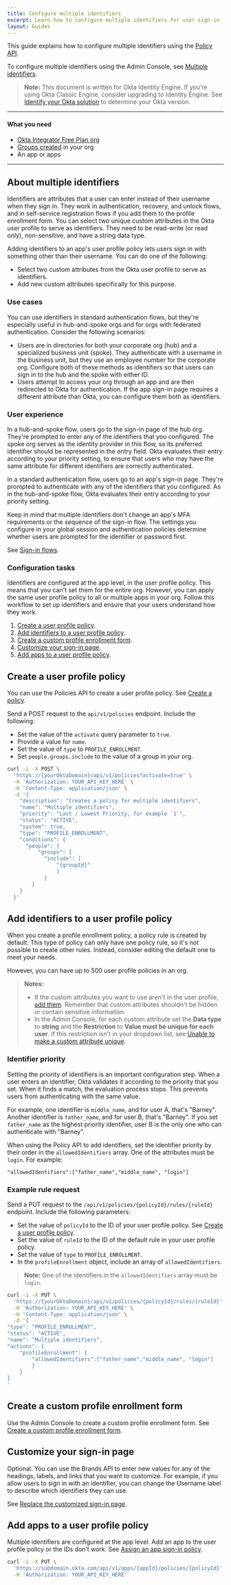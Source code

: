 ```yaml
---
title: Configure multiple identifiers
excerpt: Learn how to configure multiple identifiers for user sign-in
layout: Guides
---
```


<ApiLifecycle access="ie" />

This guide explains how to configure multiple identifiers using the [Policy API](https://developer.okta.com/docs/api/openapi/okta-management/management/tag/Policy/).

To configure multiple identifiers using the Admin Console, see [Multiple identifiers](https://help.okta.com/okta_help.htm?type=oie&id=ext-multiple-ids).

> **Note:** This document is written for Okta Identity Engine. If you’re using Okta Classic Engine, consider upgrading to Identity Engine. See [Identify your Okta solution](https://help.okta.com/okta_help.htm?type=oie&id=ext-oie-version) to determine your Okta version.

---

#### What you need

* [Okta Integrator Free Plan org](https://developer.okta.com/signup)
* [Groups created](https://developer.okta.com/docs/api/openapi/okta-management/management/tag/Group/) in your org
* An app or apps

---

## About multiple identifiers

Identifiers are attributes that a user can enter instead of their username when they sign in. They work in authentication, recovery, and unlock flows, and in self-service registration flows if you add them to the profile enrollment form. You can select two unique custom attributes in the Okta user profile to serve as identifiers. They need to be read-write (or read only), non-sensitive, and have a string data type.

Adding identifiers to an app's user profile policy lets users sign in with something other than their username. You can do one of the following:

* Select two custom attributes from the Okta user profile to serve as identifiers.
* Add new custom attributes specifically for this purpose.

### Use cases

You can use identifiers in standard authentication flows, but they're especially useful in hub-and-spoke orgs and for orgs with federated authentication. Consider the following scenarios:

* Users are in directories for both your corporate org (hub) and a specialized business unit (spoke). They authenticate with a username in the business unit, but they use an employee number for the corporate org. Configure both of these methods as identifiers so that users can sign in to the hub and the spoke with either ID.
* Users attempt to access your org through an app and are then redirected to Okta for authentication. If the app sign-in page requires a different attribute than Okta, you can configure them both as identifiers.

### User experience

In a hub-and-spoke flow, users go to the sign-in page of the hub org. They're prompted to enter any of the identifiers that you configured. The spoke org serves as the identity provider in this flow, so its preferred identifier should be represented in the entry field. Okta evaluates their entry according to your priority setting, to ensure that users who may have the same attribute for different identifiers are correctly authenticated.

In a standard authentication flow, users go to an app's sign-in page. They're prompted to authenticate with any of the identifiers that you configured. As in the hub-and-spoke flow, Okta evaluates their entry according to your priority setting.

Keep in mind that multiple identifiers don't change an app's MFA requirements or the sequence of the sign-in flow. The settings you configure in your global session and authentication policies determine whether users are prompted for the identifier or password first.

See [Sign-in flows](https://help.okta.com/okta_help.htm?type=oie&id=ext-about-sign-in-flows).

### Configuration tasks

Identifiers are configured at the app level, in the user profile policy. This means that you can't set them for the entire org. However, you can apply the same user profile policy to all or multiple apps in your org. Follow this workflow to set up identifiers and ensure that your users understand how they work.

1. [Create a user profile policy](#create-a-user-profile-policy).
2. [Add identifiers to a user profile policy](#add-identifiers-to-a-user-profile-policy).
3. [Create a custom profile enrollment form](#create-a-custom-profile-enrollment-form).
4. [Customize your sign-in page](#customize-your-sign-in-page).
5. [Add apps to a user profile policy](#add-apps-to-a-user-profile-policy).

## Create a user profile policy

You can use the Policies API to create a user profile policy. See [Create a policy](https://developer.okta.com/docs/api/openapi/okta-management/management/tag/Policy/#tag/Policy/operation/createPolicy).

Send a POST request to the `api/v1/policies` endpoint. Include the following:

* Set the value of the `activate` query parameter to `true`.
* Provide a value for `name`.
* Set the value of `type` to `PROFILE_ENROLLMENT`.
* Set `people.groups.include` to the value of a group in your org.


```bash
curl -i -X POST \
  'https://{yourOktaDomain}/api/v1/policies?activate=true' \
  -H 'Authorization: YOUR_API_KEY_HERE' \
  -H 'Content-Type: application/json' \
  -d '{
    "description": "Creates a policy for multiple identifiers",
    "name": "Multiple identifiers",
    "priority": "Last / Lowest Priority, for example `1`",
    "status": "ACTIVE",
    "system": true,
    "type": "PROFILE_ENROLLMENT",
    "conditions": {
      "people": {
          "groups": {
            "include": [
                "{groupId}"
                ]
            }
        }
    }
  }'
```

## Add identifiers to a user profile policy

When you create a profile enrollment policy, a policy rule is created by default. This type of policy can only have one policy rule, so it's not possible to create other rules. Instead, consider editing the default one to meet your needs.

However, you can have up to 500 user profile policies in an org.

> **Notes:**
>
> * If the custom attributes you want to use aren't in the user profile, [add them](https://help.okta.com/okta_help.htm?type=oie&id=ext_Custom_Attributes_with_AD). Remember that custom attributes shouldn't be hidden or contain sensitive information.
> * In the Admin Console, for each custom attribute set the **Data type** to **string** and the **Restriction** to **Value must be unique for each user**. If this restriction isn't in your dropdown list, see [Unable to make a custom attribute unique](https://support.okta.com/help/s/article/unable-to-make-a-custom-attribute-unique?language=en_US).

### Identifier priority

Setting the priority of identifiers is an important configuration step. When a user enters an identifier, Okta validates it according to the priority that you set. When it finds a match, the evaluation process stops. This prevents users from authenticating with the same value.

For example, one identifier is `middle_name`, and for user A, that's "Barney". Another identifier is `father_name`, and for user B, that's "Barney". If you set `father_name` as the highest priority identifier, user B is the only one who can authenticate with "Barney".

When using the Policy API to add identifiers, set the identifier priority by their order in the `allowedIdentifiers` array. One of the attributes must be `login`. For example:

`"allowedIdentifiers":["father_name","middle_name", "login"]`

### Example rule request

Send a PUT request to the `/api/v1/policies/{policyId}/rules/{ruleId}` endpoint. Include the following parameters:

* Set the value of `policyId` to the ID of your user profile policy. See [Create a user profile policy](#create-a-user-profile-policy).
* Set the value of `ruleId` to the ID of the default rule in your user profile policy.
* Set the value of `type` to `PROFILE_ENROLLMENT`.
* In the `profileEnrollment` object, include an array of `allowedIdentifiers`.

> **Note:** One of the identifiers in the `allowedIdentifiers` array must be `login`.

```bash
curl -i -X PUT \
  'https://{yourOktaDomain}/api/v1/policies/{policyId}/rules/{ruleId}' \
  -H 'Authorization: YOUR_API_KEY_HERE' \
  -H 'Content-Type: application/json' \
  -d '{
"type": "PROFILE_ENROLLMENT",
"status": "ACTIVE",
"name": "Multiple identifiers",
"actions": {
    "profileEnrollment": {
        "allowedIdentifiers":["father_name","middle_name", "login"]
        }
    }
}
'
```

## Create a custom profile enrollment form

Use the Admin Console to create a custom profile enrollment form. See [Create a custom profile enrollment form](https://help.okta.com/okta_help.htm?type=oie&id=ext-create-prof-enroll-form).


## Customize your sign-in page

Optional. You can use the Brands API to enter new values for any of the headings, labels, and links that you want to customize. For example, if you allow users to sign in with an identifier, you can change the Username label to describe which identifiers they can use.

See [Replace the customized sign-in page](https://developer.okta.com/docs/api/openapi/okta-management/management/tag/CustomPages/#tag/CustomPages/operation/replaceCustomizedSignInPage).

## Add apps to a user profile policy

Multiple identifiers are configured at the app level. Add an app to the user profile policy or the IDs don’t work. See [Assign an app sign-in policy](https://developer.okta.com/docs/api/openapi/okta-management/management/tag/ApplicationPolicies/#tag/ApplicationPolicies/operation/assignApplicationPolicy).

```bash
curl -i -X PUT \
  'https://subdomain.okta.com/api/v1/apps/{appId}/policies/{policyId}' \
  -H 'Authorization: YOUR_API_KEY_HERE'
```
